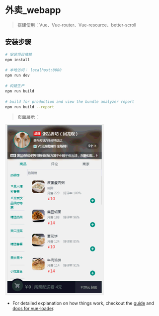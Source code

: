 # 外卖_webapp

> 搭建使用：Vue、Vue-router、Vue-resource、better-scroll

## 安装步骤

``` bash
# 安装项目依赖
npm install

# 本地访问： localhost:8080
npm run dev

# 构建生产
npm run build

# build for production and view the bundle analyzer report
npm run build --report
```

> 页面展示：

![vue页面][vue]

[vue]: <./md_01.gif> "vue构建的页面"

* For detailed explanation on how things work, checkout the [guide](http://vuejs-templates.github.io/webpack/) and [docs for vue-loader](http://vuejs.github.io/vue-loader).
